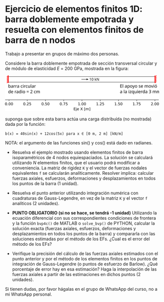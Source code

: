 # Ejercicio de elementos finitos 1D: barra doblemente empotrada y resuelta con elementos finitos de barra de n nodos

Trabajo a presentar en grupos de máximo dos personas.

Considere la barra doblemente empotrada de sección transversal circular y de módulo de elasticidad *E* = 200 GPa, mostrada en la figura:

![barra_seccion_constante.svg](figs/barra_seccion_constante.svg)

suponga que sobre esta barra actúa una carga distribuída (no mostrada) dada por la función:

```
b(x) = 40sin(x) + 12cos(5x) para x ∈ [0 m, 2 m] [kN/m]
```
NOTA: el argumento de las funciones sin() y cos() está dado en radianes.

* Resuelva el ejemplo mostrado usando elementos finitos de barra isoparamétricos de 4 nodos equiespaciados. La solución se calculará utilizando *N* elementos finitos, que el usuario podrá modificar a conveniencia. La matriz de rigidez `K` y el vector de fuerzas nodales equivalentes `f` se calcularán analíticamente. Resolver implica: calcular fuerzas axiales, esfuerzos, deformaciones y desplazamientos en todos los puntos de la barra (1 unidad).

* Resuelva el punto anterior utilizando integración numérica con cuadraturas de Gauss-Legendre, en vez de la matriz `K` y el vector `f` analíticos (2 unidades).

* **PUNTO OBLIGATORIO (si no se hace, se tendrá -1 unidad)** Utilizando la ecuación diferencial con sus correspondientes condiciones de frontera y la función `bvp4c()` de MATLAB o `solve_bvp()` de PYTHON, calcular la solución exacta (fuerzas axiales, esfuerzos, deformaciones y desplazamientos en todos los puntos de la barra) y compararla con las soluciones estimadas por el método de los EFs. ¿Cual es el error del método de los EFs? 

* Verifique la precisión del cálculo de las fuerzas axiales estimados con el punto anterior y por el método de los elementos finitos en los puntos de integración de Gauss-Legendre (o puntos de esfuerzo de Barlow). ¿Qué porcentaje de error hay en esa estimación? Haga la interpolación de las fuerzas axiales a partir de las estimaciones en dichos puntos (2 unidades).

Si tienen dudas, por favor hágalas en el grupo de WhatsApp del curso, no a mi WhatsApp personal.

